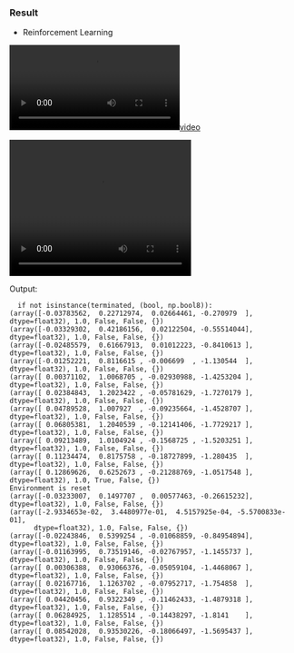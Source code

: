### Result
* Reinforcement Learning

[![video](https://github.com/diegopacheco/ai-playground/raw/main/pocs/reinforcement-learning-CartPole/cartpole.mp4)](https://github.com/diegopacheco/ai-playground/raw/main/pocs/reinforcement-learning-CartPole/cartpole.mp4)

<video width="320" height="240" controls>
  <source src="https://github.com/diegopacheco/ai-playground/raw/main/pocs/reinforcement-learning-CartPole/cartpole.mp4" type="video/mp4">
</video>

Output:
```
  if not isinstance(terminated, (bool, np.bool8)):
(array([-0.03783562,  0.22712974,  0.02664461, -0.270979  ], dtype=float32), 1.0, False, False, {})
(array([-0.03329302,  0.42186156,  0.02122504, -0.55514044], dtype=float32), 1.0, False, False, {})
(array([-0.02485579,  0.61667913,  0.01012223, -0.8410613 ], dtype=float32), 1.0, False, False, {})
(array([-0.01252221,  0.8116615 , -0.006699  , -1.130544  ], dtype=float32), 1.0, False, False, {})
(array([ 0.00371102,  1.0068705 , -0.02930988, -1.4253204 ], dtype=float32), 1.0, False, False, {})
(array([ 0.02384843,  1.2023422 , -0.05781629, -1.7270179 ], dtype=float32), 1.0, False, False, {})
(array([ 0.04789528,  1.007927  , -0.09235664, -1.4528707 ], dtype=float32), 1.0, False, False, {})
(array([ 0.06805381,  1.2040539 , -0.12141406, -1.7729217 ], dtype=float32), 1.0, False, False, {})
(array([ 0.09213489,  1.0104924 , -0.1568725 , -1.5203251 ], dtype=float32), 1.0, False, False, {})
(array([ 0.11234474,  0.8175758 , -0.18727899, -1.280435  ], dtype=float32), 1.0, False, False, {})
(array([ 0.12869626,  0.6252673 , -0.21288769, -1.0517548 ], dtype=float32), 1.0, True, False, {})
Environment is reset
(array([-0.03233007,  0.1497707 ,  0.00577463, -0.26615232], dtype=float32), 1.0, False, False, {})
(array([-2.9334653e-02,  3.4480977e-01,  4.5157925e-04, -5.5700833e-01],
      dtype=float32), 1.0, False, False, {})
(array([-0.02243846,  0.5399254 , -0.01068859, -0.84954894], dtype=float32), 1.0, False, False, {})
(array([-0.01163995,  0.73519146, -0.02767957, -1.1455737 ], dtype=float32), 1.0, False, False, {})
(array([ 0.00306388,  0.93066376, -0.05059104, -1.4468067 ], dtype=float32), 1.0, False, False, {})
(array([ 0.02167716,  1.1263702 , -0.07952717, -1.754858  ], dtype=float32), 1.0, False, False, {})
(array([ 0.04420456,  0.9322349 , -0.11462433, -1.4879318 ], dtype=float32), 1.0, False, False, {})
(array([ 0.06284925,  1.1285514 , -0.14438297, -1.8141    ], dtype=float32), 1.0, False, False, {})
(array([ 0.08542028,  0.93530226, -0.18066497, -1.5695437 ], dtype=float32), 1.0, False, False, {})
```